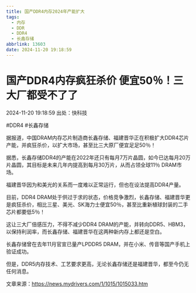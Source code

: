 ```yaml
---
title: 国产DDR4内存2024年产能扩大
tags:
  - 内存
  - DDR
  - DDR4
  - 长鑫存储
abbrlink: 13603
date: 2024-11-20 19:18:59
---
```


# 国产DDR4内存疯狂杀价 便宜50％！三大厂都受不了了
2024-11-20 19:18:59  出处：快科技

#DDR4 #长鑫存储

据报道，中国DRAM内存芯片制造商长鑫存储、福建晋华正在积极扩大DDR4芯片产能，并疯狂杀价，以扩大市场，甚至比三大原厂便宜足足50％！

据悉，长鑫存储DDR4的产能在2022年还只有每月7万片晶圆，如今已达每月20万片晶圆，其目标是未来几年内提高到每月30万片，从而占领全球11％ DRAM市场。

福建晋华因为和美光的关系而一度难以正常运行，但也在设法提高DDR4产量。

目前，DDR4 DRAM处于供过于求的状态，价格竞争激烈，长鑫存储、福建晋华更是疯狂杀价，相比三星、美光、SK海力士便宜50％，甚至比重新植球封装的二手芯片都要低5％！

这让三大厂倍感压力，不得不减少DDR4 DRAM的产能，并转向DDR5、HBM3，以保持利润率，而长鑫存储、福建晋华在这两种新内存上都还是空白。

长鑫存储曾在去年11月官宣已量产LPDDR5 DRAM，并在小米、传音等国产手机上验证成功。

但是，DDR5内存技术、工艺要求更高，无论长鑫存储还是福建晋华，都至今仍无任何消息。

文章来源：https://news.mydrivers.com/1/1015/1015033.htm
